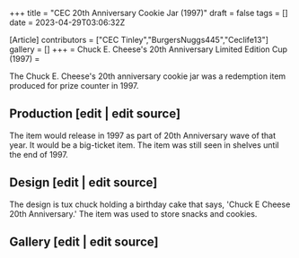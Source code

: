 +++
title = "CEC 20th Anniversary Cookie Jar (1997)"
draft = false
tags = []
date = 2023-04-29T03:06:32Z

[Article]
contributors = ["CEC Tinley","BurgersNuggs445","Ceclife13"]
gallery = []
+++
= Chuck E. Cheese's 20th Anniversary Limited Edition Cup (1997) =

The Chuck E. Cheese's 20th anniversary cookie jar was a redemption item produced for prize counter in 1997.

## Production [edit | edit source] ##
The item would release in 1997 as part of 20th Anniversary wave of that year. It would be a big-ticket item. The item was still seen in shelves until the end of 1997.

## Design [edit | edit source] ##
The design is tux chuck holding a birthday cake that says, 'Chuck E Cheese 20th Anniversary.' The item was used to store snacks and cookies.

## Gallery [edit | edit source] ##


